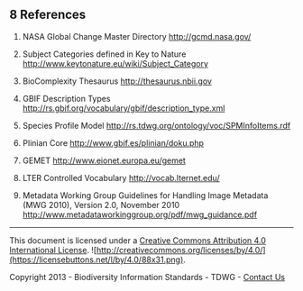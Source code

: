 
## <a id="References">8 References</a>

1.  <a href='#cite_ref-1'></a>NASA Global Change Master Directory
    http://gcmd.nasa.gov/

2.  <a href='cite_note-2'></a>Subject Categories defined in Key to
    Nature http://www.keytonature.eu/wiki/Subject_Category

3.  <a href='cite_note-3'></a>BioComplexity Thesaurus
    http://thesaurus.nbii.gov

4.  <a href='cite_note-4'></a>GBIF Description Types
    http://rs.gbif.org/vocabulary/gbif/description_type.xml

5.  <a href='cite_note-5'></a>Species Profile Model
    http://rs.tdwg.org/ontology/voc/SPMInfoItems.rdf

6.  <a href='cite_note-6'></a>Plinian Core
    http://www.gbif.es/plinian/doku.php

7.  <a href='cite_note-7'></a>GEMET
    http://www.eionet.europa.eu/gemet

8.  <a href='cite_note-8'></a>LTER Controlled Vocabulary
    http://vocab.lternet.edu/

9.  <a href='cite_note-MWG2010-9'></a>Metadata Working Group
    Guidelines for Handling Image Metadata (MWG 2010), Version 2.0, November 2010
    http://www.metadataworkinggroup.org/pdf/mwg_guidance.pdf

-----------------
This document is licensed under a [Creative Commons Attribution 4.0 International License](http://creativecommons.org/licenses/by/4.0/). ![http://creativecommons.org/licenses/by/4.0/](https://licensebuttons.net/l/by/4.0/88x31.png).

Copyright 2013 - Biodiversity Information Standards - TDWG - [Contact Us](http://www.tdwg.org/about-tdwg/contact-us/)
